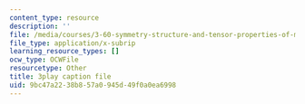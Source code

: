 ```yaml
---
content_type: resource
description: ''
file: /media/courses/3-60-symmetry-structure-and-tensor-properties-of-materials-fall-2005/9bc47a2238b857a0945d49f0a0ea6998_B4xIxr3fB7c.vtt
file_type: application/x-subrip
learning_resource_types: []
ocw_type: OCWFile
resourcetype: Other
title: 3play caption file
uid: 9bc47a22-38b8-57a0-945d-49f0a0ea6998
---
```

